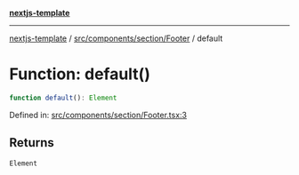 [**nextjs-template**](../../../../../README.md)

---

[nextjs-template](../../../../../README.md) / [src/components/section/Footer](../README.md) / default

# Function: default()

```ts
function default(): Element
```

Defined in: [src/components/section/Footer.tsx:3](https://github.com/Its-Satyajit/nextjs-template/blob/main/src/components/section/Footer.tsx#L3)

## Returns

`Element`
